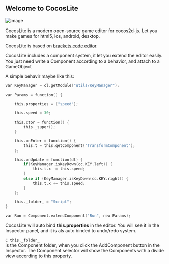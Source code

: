 Welcome to CocosLite
-------------------

![image](https://raw.githubusercontent.com/2youyouo2/CocosLiteExample/master/screenshot/1.png)

CocosLite is a modern open-source game editor for cocos2d-js.
Let you make games for html5, ios, android, desktop.

CocosLite is based on [brackets code editor](https://github.com/adobe/brackets)

CocosLite includes a component system, it let you extend the editor easily.
You just need write a Component according to a behavior, and attach to a GameObject

A simple behavir maybe like this:

```C
var KeyManager = cl.getModule("utils/KeyManager");

var Params = function() {

    this.properties = ["speed"];

    this.speed = 30;

    this.ctor = function() {
        this._super();
    }

    this.onEnter = function() {
        this.t = this.getComponent("TransformComponent");
    };

    this.onUpdate = function(dt) {
        if(KeyManager.isKeyDown(cc.KEY.left)) {
            this.t.x -= this.speed;
        } 
        else if (KeyManager.isKeyDown(cc.KEY.right)) {
            this.t.x += this.speed;
        }  
    };

    this._folder_ = "Script";
}

var Run = Component.extendComponent("Run", new Params);
```

CocosLite will auto bind **this.properties** in the editor.
You will see it in the Inspector panel, and it is als auto binded to undo/redo system.

```C this._folder_```  
is the Component folder, when you click the AddComponent button in the Inspector.
The Component selector will show the Components with a divide view according to this property.
